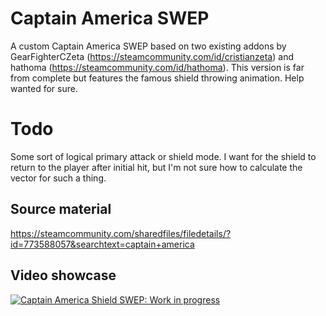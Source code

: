 # Captain America SWEP
A custom Captain America SWEP based on two existing addons by GearFighterCZeta (https://steamcommunity.com/id/cristianzeta) and hathoma (https://steamcommunity.com/id/hathoma).
This version is far from complete but features the famous shield throwing animation. Help wanted for sure.

# Todo
Some sort of logical primary attack or shield mode. I want for the shield to return to the player after initial hit, but I'm not sure how to calculate the vector for such a thing.

## Source material
https://steamcommunity.com/sharedfiles/filedetails/?id=773588057&searchtext=captain+america

## Video showcase
[![Captain America Shield SWEP: Work in progress](http://img.youtube.com/vi/AmW8OpPFeUo/0.jpg)](http://www.youtube.com/watch?v=AmW8OpPFeUo "Captain America Shield SWEP: Work in progress")